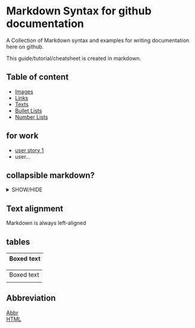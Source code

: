 <a name="top"></a>
# Markdown Syntax for github documentation
A Collection of Markdown syntax and examples for writing documentation here on github.

This guide/tutorial/cheatsheet is created in markdown.

## Table of content

* [Images](/Image/README.md#top)
* [Links](/Link.md#top)
* [Texts](/Text.md#top)
* [Bullet Lists](/BulletList.md#top)
* [Number Lists](/NumberList.md#top)

## for work
* [user story 1](https://github.com/bent-mortensen/Dokumentation/blob/master/UserStories/user-story-1.md)
* user...



## collapsible markdown?

<details>
<summary>SHOW/HIDE</summary>
  
#### yes, even hidden code blocks!

```csharp
public void Method(string argh[])
{
  ComeOn();
  bool temp = true;
  string text = "";
  if(temp){
    return text = "Hello";
  }
  
}
```
> quete
>> more

syntax  
```**This text is _extremely_ important**```  
example  
**This text is _extremely_ important**  
syntax  
```_This text is **extremely** important_```  
example  
_This text is **extremely** important_  


</details>

## Text alignment
Markdown is always left-aligned 

## tables
| Boxed text |
|:-:|

||
|:-:|
| Boxed text |
||



## Abbreviation
[Abbr](\# "Abbreviation")  
[HTML](\# "Hypertext Markup Language")  
